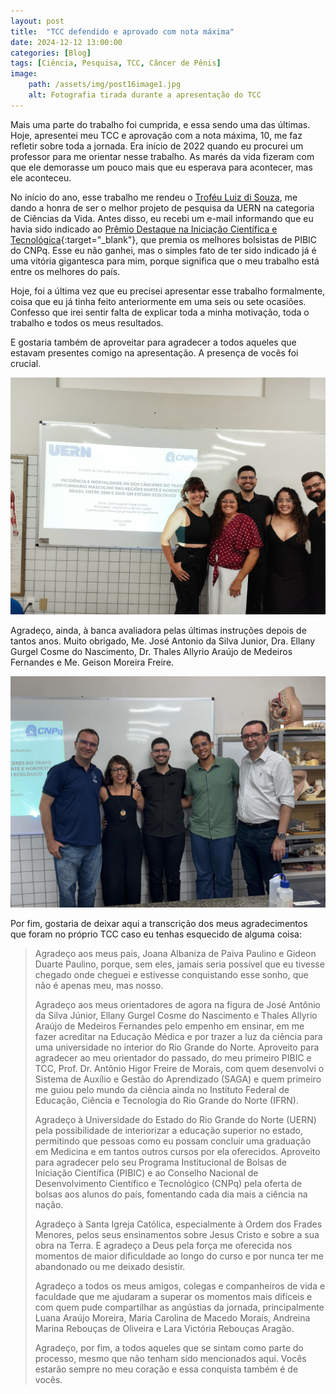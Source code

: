 ```yaml
---
layout: post
title:  "TCC defendido e aprovado com nota máxima"
date: 2024-12-12 13:00:00
categories: [Blog]
tags: [Ciência, Pesquisa, TCC, Câncer de Pênis]
image: 
    path: /assets/img/post16image1.jpg
    alt: Fotografia tirada durante a apresentação do TCC
---
```


Mais uma parte do trabalho foi cumprida, e essa sendo uma das últimas. Hoje, apresentei meu TCC e aprovação com a nota máxima, 10, me faz refletir sobre toda a jornada. Era início de 2022 quando eu procurei um professor para me orientar nesse trabalho. As marés da vida fizeram com que ele demorasse um pouco mais que eu esperava para acontecer, mas ele aconteceu.

No início do ano, esse trabalho me rendeu o [Troféu Luiz di Souza](/posts/5/), me dando a honra de ser o melhor projeto de pesquisa da UERN na categoria de Ciências da Vida. Antes disso, eu recebi um e-mail informando que eu havia sido indicado ao [Prêmio Destaque na Iniciação Científica e Tecnológica](https://www.gov.br/cnpq/pt-br/acesso-a-informacao/acoes-e-programas/premios/home-pict){:target="_blank"}, que premia os melhores bolsistas de PIBIC do CNPq. Esse eu não ganhei, mas o simples fato de ter sido indicado já é uma vitória gigantesca para mim, porque significa que o meu trabalho está entre os melhores do país.

Hoje, foi a última vez que eu precisei apresentar esse trabalho formalmente, coisa que eu já tinha feito anteriormente em uma seis ou sete ocasiões. Confesso que irei sentir falta de explicar toda a minha motivação, toda o trabalho e todos os meus resultados.

E gostaria também de aproveitar para agradecer a todos aqueles que estavam presentes comigo na apresentação. A presença de vocês foi crucial.

![](/assets/img/post16image2.jpg)

Agradeço, ainda, à banca avaliadora pelas últimas instruções depois de tantos anos. Muito obrigado, Me. José Antonio da Silva Junior, Dra. Ellany Gurgel Cosme do Nascimento, Dr. Thales Allyrio Araújo de Medeiros Fernandes e Me. Geison Moreira Freire.

![](/assets/img/post16image3.jpg)

Por fim, gostaria de deixar aqui a transcrição dos meus agradecimentos que foram no próprio TCC caso eu tenhas esquecido de alguma coisa:
> Agradeço aos meus pais, Joana Albaniza de Paiva Paulino e Gideon Duarte Paulino, porque, sem eles, jamais seria possível que eu tivesse chegado onde cheguei e estivesse conquistando esse sonho, que não é apenas meu, mas nosso.
>
> Agradeço aos meus orientadores de agora na figura de José Antônio da Silva Júnior, Ellany Gurgel Cosme do Nascimento e Thales Allyrio Araújo de Medeiros Fernandes pelo empenho em ensinar, em me fazer acreditar na Educação Médica e por trazer a luz da ciência para uma universidade no interior do Rio Grande do Norte. Aproveito para agradecer ao meu orientador do passado, do meu primeiro PIBIC e TCC, Prof. Dr. Antônio Higor Freire de Morais, com quem desenvolvi o Sistema de Auxílio e Gestão do Aprendizado (SAGA) e quem primeiro me guiou pelo mundo da ciência ainda no Instituto Federal de Educação, Ciência e Tecnologia do Rio Grande do Norte (IFRN).
>
> Agradeço à Universidade do Estado do Rio Grande do Norte (UERN) pela possibilidade de interiorizar a educação superior no estado, permitindo que pessoas como eu possam concluir uma graduação em Medicina e em tantos outros cursos por ela oferecidos. Aproveito para agradecer pelo seu Programa Institucional de Bolsas de Iniciação Científica (PIBIC) e ao Conselho Nacional de Desenvolvimento Científico e Tecnológico (CNPq) pela oferta de bolsas aos alunos do país, fomentando cada dia mais a ciência na nação.
>
> Agradeço à Santa Igreja Católica, especialmente à Ordem dos Frades Menores, pelos seus ensinamentos sobre Jesus Cristo e sobre a sua obra na Terra. E agradeço a Deus pela força me oferecida nos momentos de maior dificuldade ao longo do curso e por nunca ter me abandonado ou me deixado desistir.
>
> Agradeço a todos os meus amigos, colegas e companheiros de vida e faculdade que me ajudaram a superar os momentos mais difíceis e com quem pude compartilhar as angústias da jornada, principalmente Luana Araújo Moreira, Maria Carolina de Macedo Morais, Andreina Marina Rebouças de Oliveira e Lara Victória Rebouças Aragão.
>
> Agradeço, por fim, a todos aqueles que se sintam como parte do processo, mesmo que não tenham sido mencionados aqui. Vocês estarão sempre no meu coração e essa conquista também é de vocês.